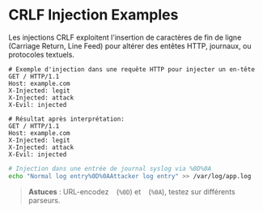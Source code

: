 # CRLF Injection Examples

Les injections CRLF exploitent l'insertion de caractères de fin de ligne (Carriage Return, Line Feed) pour altérer des entêtes HTTP, journaux, ou protocoles textuels.

```http
# Exemple d'injection dans une requête HTTP pour injecter un en-tête
GET / HTTP/1.1
Host: example.com
X-Injected: legit
X-Injected: attack
X-Evil: injected

# Résultat après interprétation:
GET / HTTP/1.1
Host: example.com
X-Injected: legit
X-Injected: attack
X-Evil: injected
```

```bash
# Injection dans une entrée de journal syslog via %0D%0A
echo "Normal log entry%0D%0AAttacker log entry" >> /var/log/app.log
```

> **Astuces** : URL-encodez `` (`%0D`) et `
` (`%0A`), testez sur différents parseurs.
